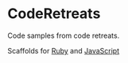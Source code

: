 # CodeRetreats

Code samples from code retreats.

Scaffolds for [Ruby](scaffold/ruby) and [JavaScript](scaffold/javascript)
